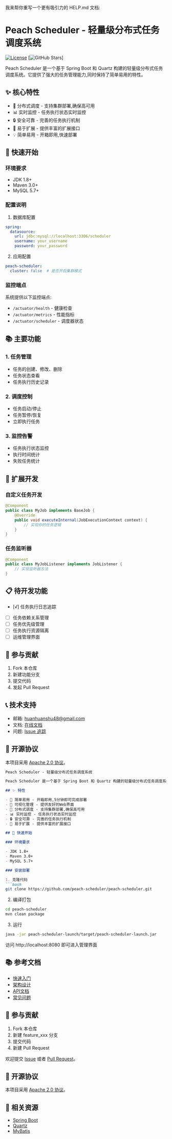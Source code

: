 我来帮你重写一个更有吸引力的 HELP.md 文档:

# Peach Scheduler - 轻量级分布式任务调度系统

[![License](https://img.shields.io/badge/license-Apache%202-4EB1BA.svg)](https://www.apache.org/licenses/LICENSE-2.0.html)
[![GitHub Stars](https://img.shields.io/github/stars/peach-scheduler/peach-scheduler.svg?style=social&label=Star&maxAge=2592000)]

Peach Scheduler 是一个基于 Spring Boot 和 Quartz 构建的轻量级分布式任务调度系统。它提供了强大的任务管理能力,同时保持了简单易用的特性。

## ✨ 核心特性

- 🚀 分布式调度 - 支持集群部署,确保高可用
- 📊 实时监控 - 任务执行状态实时监控
- 🔒 安全可靠 - 完善的任务执行机制
- 🔌 易于扩展 - 提供丰富的扩展接口
- 💡 简单易用 - 开箱即用,快速部署

## 🚀 快速开始

### 环境要求

- JDK 1.8+
- Maven 3.0+
- MySQL 5.7+

### 配置说明

1. 数据库配置
```yaml
spring:
  datasource:
    url: jdbc:mysql://localhost:3306/scheduler
    username: your_username
    password: your_password
```

2. 应用配置
```yaml
peach-scheduler:
  cluster: false  # 是否开启集群模式
```

### 监控端点

系统提供以下监控端点:

- `/actuator/health` - 健康检查
- `/actuator/metrics` - 性能指标
- `/actuator/scheduler` - 调度器状态

## 📚 主要功能

### 1. 任务管理
- 任务的创建、修改、删除
- 任务状态查看
- 任务执行历史记录

### 2. 调度控制
- 任务启动/停止
- 任务暂停/恢复
- 立即执行任务

### 3. 监控告警
- 任务执行状态监控
- 执行时间统计
- 失败任务统计

## 🔧 扩展开发

### 自定义任务开发
```java
@Component
public class MyJob implements BaseJob {
    @Override
    public void executeInternal(JobExecutionContext context) {
        // 实现你的任务逻辑
    }
}
```

### 任务监听器
```java
@Component
public class MyJobListener implements JobListener {
    // 实现监听器方法
}
```

## 📋 待开发功能

- [√] 任务执行日志追踪
- [ ] 任务依赖关系管理
- [ ] 任务优先级管理
- [ ] 任务执行资源隔离
- [ ] 运维管理界面

## 🤝 参与贡献

1. Fork 本仓库
2. 新建功能分支
3. 提交代码
4. 发起 Pull Request

## 📞 技术支持

- 邮箱: huanhuanshu48@gmail.com
- 文档: [在线文档](https://docs.peachscheduler.com)
- 问题: [Issue 追踪](https://github.com/peachscheduler/issues)

## 📄 开源协议

本项目采用 [Apache 2.0 协议](LICENSE)。

```markdown:HELP.md
Peach Scheduler - 轻量级分布式任务调度系统

Peach Scheduler 是一个基于 Spring Boot 和 Quartz 构建的轻量级分布式任务调度系统。它提供了强大的任务管理能力,同时保持了简单易用的特性。

## ✨ 特性

- 🚀 简单易用 - 开箱即用,5分钟即可完成部署
- 🔔 可视化管理 - 提供友好的Web界面
- 🎯 分布式调度 - 支持集群部署,确保高可用
- 📊 实时监控 - 任务执行状态实时监控
- 🔒 安全可靠 - 完善的任务执行机制
- 🔌 易于扩展 - 提供丰富的扩展接口

## 🚀 快速开始

### 环境要求

- JDK 1.8+
- Maven 3.0+
- MySQL 5.7+

### 安装部署

1. 克隆代码
```bash
git clone https://github.com/peach-scheduler/peach-scheduler.git
```

2. 编译打包
```bash
cd peach-scheduler
mvn clean package
```

3. 运行
```bash
java -jar peach-scheduler-launch/target/peach-scheduler-launch.jar
```

访问 http://localhost:8080 即可进入管理界面

## 📚 参考文档

- [快速入门](docs/quickstart.md)
- [架构设计](docs/architecture.md)
- [API文档](docs/api.md)
- [常见问题](docs/faq.md)

## 🤝 参与贡献

1. Fork 本仓库
2. 新建 feature_xxx 分支
3. 提交代码
4. 新建 Pull Request

欢迎提交 [Issue](https://github.com/peach-scheduler/peach-scheduler/issues) 或者 [Pull Request](https://github.com/peach-scheduler/peach-scheduler/pulls)。

## 📄 开源协议

本项目采用 [Apache 2.0 协议](LICENSE)。

## 🔗 相关资源

* [Spring Boot](https://spring.io/projects/spring-boot)
* [Quartz](http://www.quartz-scheduler.org/)
* [MyBatis](https://mybatis.org/mybatis-3/)


